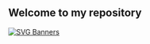 ## Welcome to my repository


[![SVG Banners](https://svg-banners.vercel.app/api?type=typeWriter&text1=Better%20today%20than%20yesterday👨‍💻&width=400&height=200)](https://github.com/Akshay090/svg-banners)

<!--
**ampersandor/ampersandor** is a ✨ _special_ ✨ repository because its `README.md` (this file) appears on your GitHub profile.

Here are some ideas to get you started:

- 🔭 I’m currently working on ...
- 🌱 I’m currently learning ...
- 👯 I’m looking to collaborate on ...
- 🤔 I’m looking for help with ...
- 💬 Ask me about ...
- 📫 How to reach me: ...
- 😄 Pronouns: ...
- ⚡ Fun fact: ...
-->
